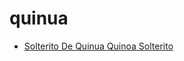 # quinua

 * [Solterito De Quinua Quinoa Solterito](index/s/solterito-de-quinua-quinoa-solterito-56389771.json)
